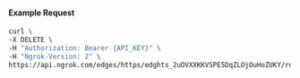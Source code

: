 <!-- Code generated for API Clients. DO NOT EDIT. -->

#### Example Request

```bash
curl \
-X DELETE \
-H "Authorization: Bearer {API_KEY}" \
-H "Ngrok-Version: 2" \
https://api.ngrok.com/edges/https/edghts_2uOVXXKKVSPE5DqZLOjOuHoZUKY/routes/edghtsrt_2uOVXYIGN1n3Emhpa9Ak4rrf5Ob
```
